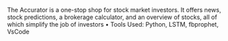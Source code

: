 The Accurator is a one-stop shop for stock market investors. It offers news, stock predictions, a brokerage
calculator, and an overview of stocks, all of which simplify the job of investors
• Tools Used: Python, LSTM, fbprophet, VsCode
